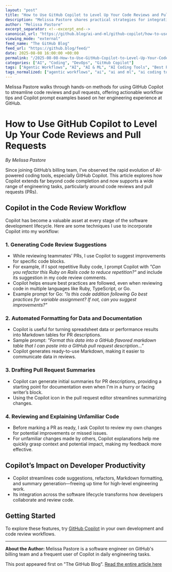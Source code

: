 ```yaml
---
layout: "post"
title: "How to Use GitHub Copilot to Level Up Your Code Reviews and Pull Requests"
description: "Melissa Pastore shares practical strategies for integrating GitHub Copilot throughout the code review and pull request process. Learn how Copilot’s suggestions, code refactoring, automated formatting, and review summaries can streamline workflows, improve feedback quality, and save time for developers."
author: "Melissa Pastore"
excerpt_separator: <!--excerpt_end-->
canonical_url: "https://github.blog/ai-and-ml/github-copilot/how-to-use-github-copilot-to-level-up-your-code-reviews-and-pull-requests/"
viewing_mode: "external"
feed_name: "The GitHub Blog"
feed_url: "https://github.blog/feed/"
date: 2025-08-08 16:00:00 +00:00
permalink: "/2025-08-08-How-to-Use-GitHub-Copilot-to-Level-Up-Your-Code-Reviews-and-Pull-Requests.html"
categories: ["AI", "Coding", "DevOps", "GitHub Copilot"]
tags: ["Agentic Workflows", "AI", "AI & ML", "AI Coding Tools", "Best Practices", "Code Review", "Coding", "Developer Productivity", "Development Lifecycle", "DevOps", "GitHub Actions", "GitHub Copilot", "Go", "Markdown Formatting", "News", "Pull Requests", "Refactoring Suggestions", "Ruby", "Software Development", "TypeScript", "VS Code", "Workflow Automation"]
tags_normalized: ["agentic workflows", "ai", "ai and ml", "ai coding tools", "best practices", "code review", "coding", "developer productivity", "development lifecycle", "devops", "github actions", "github copilot", "go", "markdown formatting", "news", "pull requests", "refactoring suggestions", "ruby", "software development", "typescript", "vs code", "workflow automation"]
---
```


Melissa Pastore walks through hands-on methods for using GitHub Copilot to streamline code reviews and pull requests, offering actionable workflow tips and Copilot prompt examples based on her engineering experience at GitHub.<!--excerpt_end-->

# How to Use GitHub Copilot to Level Up Your Code Reviews and Pull Requests

_By Melissa Pastore_

Since joining GitHub’s billing team, I’ve observed the rapid evolution of AI-powered coding tools, especially GitHub Copilot. This article explores how Copilot extends far beyond code completion and now supports a wide range of engineering tasks, particularly around code reviews and pull requests (PRs).

## Copilot in the Code Review Workflow

Copilot has become a valuable asset at every stage of the software development lifecycle. Here are some techniques I use to incorporate Copilot into my workflow:

### 1. Generating Code Review Suggestions

- While reviewing teammates’ PRs, I use Copilot to suggest improvements for specific code blocks.
- For example, if I spot repetitive Ruby code, I prompt Copilot with _"Can you refactor this Ruby on Rails code to reduce repetition?"_ and include its suggestion in my code review comments.
- Copilot helps ensure best practices are followed, even when reviewing code in multiple languages like Ruby, TypeScript, or Go.
- Example prompt for Go: _"Is this code addition following Go best practices for variable assignment? If not, can you suggest improvements?"_

### 2. Automated Formatting for Data and Documentation

- Copilot is useful for turning spreadsheet data or performance results into Markdown tables for PR descriptions.
- Sample prompt: _"Format this data into a GitHub flavored markdown table that I can paste into a GitHub pull request description…"_
- Copilot generates ready-to-use Markdown, making it easier to communicate data in reviews.

### 3. Drafting Pull Request Summaries

- Copilot can generate initial summaries for PR descriptions, providing a starting point for documentation even when I'm in a hurry or facing writer’s block.
- Using the Copilot icon in the pull request editor streamlines summarizing changes.

### 4. Reviewing and Explaining Unfamiliar Code

- Before marking a PR as ready, I ask Copilot to review my own changes for potential improvements or missed issues.
- For unfamiliar changes made by others, Copilot explanations help me quickly grasp context and potential impact, making my feedback more effective.

## Copilot’s Impact on Developer Productivity

- Copilot streamlines code suggestions, refactors, Markdown formatting, and summary generation—freeing up time for high-level engineering work.
- Its integration across the software lifecycle transforms how developers collaborate and review code.

## Getting Started

To explore these features, try
[GitHub Copilot](https://github.com/features/copilot) in your own development and code review workflows.

---

**About the Author:** Melissa Pastore is a software engineer on GitHub's billing team and a frequent user of Copilot in daily engineering tasks.

This post appeared first on "The GitHub Blog". [Read the entire article here](https://github.blog/ai-and-ml/github-copilot/how-to-use-github-copilot-to-level-up-your-code-reviews-and-pull-requests/)
